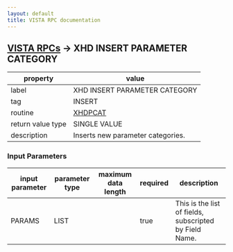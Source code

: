 ```yaml
---
layout: default
title: VISTA RPC documentation
---
```




## [VISTA RPCs](TableOfContent.md) &#8594; XHD INSERT PARAMETER CATEGORY 

 property | value 
--- | --- 
 label | XHD INSERT PARAMETER CATEGORY
 tag | INSERT
 routine | [XHDPCAT](http://code.osehra.org/dox/Routine_XHDPCAT_source.html)
 return value type | SINGLE VALUE
 description | Inserts new parameter categories.

### Input Parameters

| input parameter | parameter type | maximum data length | required | description | 
| --- | --- | --- | --- | --- | 
| PARAMS | LIST |  | true | This is the list of fields, subscripted by Field Name. | 